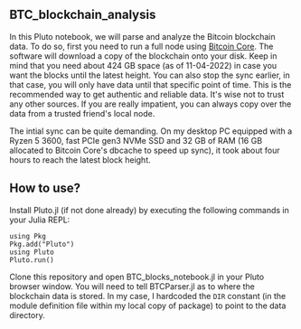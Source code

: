 ## BTC_blockchain_analysis

In this Pluto notebook, we will parse and analyze the Bitcoin blockchain data. To do so, first you
need to run a full node using [Bitcoin Core](https://bitcoin.org/en/bitcoin-core/). The software 
will download a copy of the blockchain onto your disk. Keep in mind that you need about 424 GB
space (as of 11-04-2022) in case you want the blocks until the latest height. You can also stop
the sync earlier, in that case, you will only have data until that specific point of time. This is
the recommended way to get authentic and reliable data. It's wise not to trust any other sources.
If you are really impatient, you can always copy over the data from a trusted friend's local
node.

The intial sync can be quite demanding. On my desktop PC equipped with a Ryzen 5 3600, fast PCIe
gen3 NVMe SSD and 32 GB of RAM (16 GB allocated to Bitcoin Core's dbcache to speed up sync), it
took about four hours to reach the latest block height. 

## How to use?

Install Pluto.jl (if not done already) by executing the following commands in your Julia REPL:

    using Pkg
    Pkg.add("Pluto")
    using Pluto
    Pluto.run() 

Clone this repository and open BTC_blocks_notebook.jl in your Pluto browser window. You will need
to tell BTCParser.jl as to where the blockchain data is stored. In my case, I hardcoded the `DIR`
constant (in the module definition file within my local copy of package) to point to the data 
directory.
